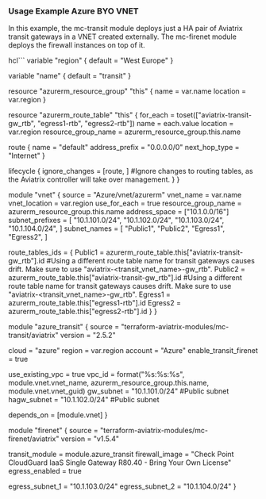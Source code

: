 ### Usage Example Azure BYO VNET

In this example, the mc-transit module deploys just a HA pair of Aviatrix transit gateways in a VNET created externally. The mc-firenet module deploys the firewall instances on top of it.

hcl```
variable "region" {
  default = "West Europe"
}

variable "name" {
  default = "transit"
}

resource "azurerm_resource_group" "this" {
  name     = var.name
  location = var.region
}

resource "azurerm_route_table" "this" {
  for_each            = toset(["aviatrix-transit-gw_rtb", "egress1-rtb", "egress2-rtb"])
  name                = each.value
  location            = var.region
  resource_group_name = azurerm_resource_group.this.name

  route {
    name           = "default"
    address_prefix = "0.0.0.0/0"
    next_hop_type  = "Internet"
  }

  lifecycle {
    ignore_changes = [route, ] #Ignore changes to routing tables, as the Aviatrix controller will take over management.
  }
}

module "vnet" {
  source              = "Azure/vnet/azurerm"
  vnet_name           = var.name
  vnet_location       = var.region
  use_for_each        = true
  resource_group_name = azurerm_resource_group.this.name
  address_space       = ["10.1.0.0/16"]
  subnet_prefixes = [
    "10.1.101.0/24",
    "10.1.102.0/24",
    "10.1.103.0/24",
    "10.1.104.0/24",
  ]
  subnet_names = [
    "Public1",
    "Public2",
    "Egress1",
    "Egress2",
  ]

  route_tables_ids = {
    Public1 = azurerm_route_table.this["aviatrix-transit-gw_rtb"].id #Using a different route table name for transit gateways causes drift. Make sure to use "aviatrix-<transit_vnet_name>-gw_rtb".
    Public2 = azurerm_route_table.this["aviatrix-transit-gw_rtb"].id #Using a different route table name for transit gateways causes drift. Make sure to use "aviatrix-<transit_vnet_name>-gw_rtb".
    Egress1 = azurerm_route_table.this["egress1-rtb"].id
    Egress2 = azurerm_route_table.this["egress2-rtb"].id
  }
}

module "azure_transit" {
  source  = "terraform-aviatrix-modules/mc-transit/aviatrix"
  version = "2.5.2"

  cloud                  = "azure"
  region                 = var.region
  account                = "Azure"
  enable_transit_firenet = true

  use_existing_vpc = true
  vpc_id           = format("%s:%s:%s", module.vnet.vnet_name, azurerm_resource_group.this.name, module.vnet.vnet_guid)
  gw_subnet        = "10.1.101.0/24" #Public subnet
  hagw_subnet      = "10.1.102.0/24" #Public subnet

  depends_on = [module.vnet]
}

module "firenet" {
  source  = "terraform-aviatrix-modules/mc-firenet/aviatrix"
  version = "v1.5.4"

  transit_module = module.azure_transit
  firewall_image = "Check Point CloudGuard IaaS Single Gateway R80.40 - Bring Your Own License"
  egress_enabled = true

  egress_subnet_1 = "10.1.103.0/24"
  egress_subnet_2 = "10.1.104.0/24"
}
```